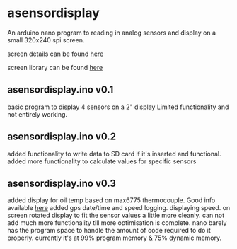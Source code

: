 # asensordisplay

An arduino nano program to reading in analog sensors and display on a small 320x240 spi screen.

screen details can be found [here](https://wiki.dfrobot.com/2.0_Inches_320_240_IPS_TFT_LCD_Display_with_MicroSD_Card_Breakout_SKU_DFR0664)

screen library can be found [here](https://github.com/DFRobot/DFRobot_GDL)


## asensordisplay.ino v0.1

basic program to display 4 sensors on a 2" display
Limited functionality and not entirely working.

## asensordisplay.ino v0.2

added functionality to write data to SD card if it's inserted and functional.
added more functionality to calculate values for specific sensors

## asensordisplay.ino v0.3

added display for oil temp based on max6775 thermocouple. Good info available [here](https://electropeak.com/learn/interfacing-max6675-k-type-thermocouple-module-with-arduino/)
added gps date/time and speed logging.
displaying speed. on screen
rotated display to fit the sensor values a little more cleanly.
can not add much more functionality till more optimisation is complete. nano barely has the program space to handle the amount of code required to do it properly.
currently it's at 99% program memory & 75% dynamic memory.